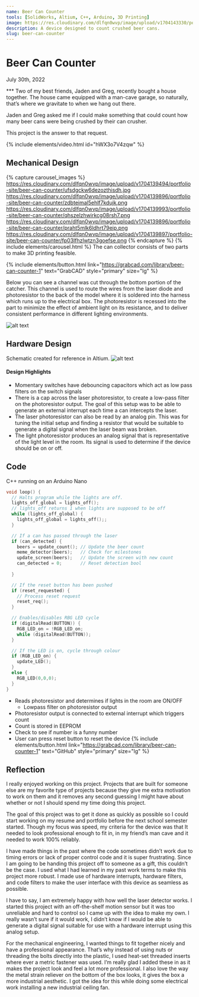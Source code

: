 ```yaml
---
name: Beer Can Counter
tools: [SolidWorks, Altium, C++, Arduino, 3D Printing]
image: https://res.cloudinary.com/dlfqn0wvp/image/upload/v1704143330/portfolio-site/beer-can-counter/pvsrgaxqygqwdru5inue.jpg
description: A device designed to count crushed beer cans.
slug: beer-can-counter
---
```


# Beer Can Counter
<p class="post-metadata text-muted">
  July 30th, 2022
</p>
***
Two of my best friends, Jaden and Greg, recently bought a house together. The house came equipped with a man-cave garage, so naturally, that’s where we gravitate to when we hang out there.

Jaden and Greg asked me if I could make something that could count how many beer cans were being crushed by their can crusher.

This project is the answer to that request.

{% include elements/video.html id="hWX3o7V4zqw" %}

## Mechanical Design
{% capture carousel_images %}
https://res.cloudinary.com/dlfqn0wvp/image/upload/v1704139494/portfolio-site/beer-can-counter/ufsdgckw6dezozthisdh.jpg
https://res.cloudinary.com/dlfqn0wvp/image/upload/v1704139896/portfolio-site/beer-can-counter/zdbteimal5ehlf7kdujk.png
https://res.cloudinary.com/dlfqn0wvp/image/upload/v1704139993/portfolio-site/beer-can-counter/qhszelzhwirkcg08rsh7.png
https://res.cloudinary.com/dlfqn0wvp/image/upload/v1704139896/portfolio-site/beer-can-counter/praht5mlk6ldhrt79eip.png
https://res.cloudinary.com/dlfqn0wvp/image/upload/v1704139897/portfolio-site/beer-can-counter/fp03lfhzlwtzn3goefse.png
{% endcapture %}
{% include elements/carousel.html %}
The can collector consists of two parts to make 3D printing feasible.

{% include elements/button.html link="https://grabcad.com/library/beer-can-counter-1" text="GrabCAD" style="primary" size="lg" %}

Below you can see a channel was cut through the bottom portion of the catcher. This channel is used to route the wires from the laser diode and photoresistor to the back of the model where it is soldered into the harness which runs up to the electrical box. The photoresistor is recessed into the part to minimize the effect of ambient light on its resistance, and to deliver consistent performance in different lighting environments.

![alt text](https://res.cloudinary.com/dlfqn0wvp/image/upload/v1704138960/portfolio-site/beer-can-counter/u9e5wvfdnqsfbtugcbqn.png "Cone holder channel")

## Hardware Design
Schematic created for reference in Altium.
![alt text](https://res.cloudinary.com/dlfqn0wvp/image/upload/v1704127927/portfolio-site/beer-can-counter/qjajumrs0vukoivyrngr.jpg "Project schematic")

#### Design Highlights
* Momentary switches have debouncing capacitors which act as low pass filters on the switch signals
* There is a cap across the laser photoresistor, to create a low-pass filter on the photoresistor output. The goal of this setup was to be able to generate an external interrupt each time a can intercepts the laser.
* The laser photoresistor can also be read by an analog pin. This was for tuning the initial setup and finding a resistor that would be suitable to generate a digital signal when the laser beam was broken.
* The light photoresistor produces an analog signal that is representative of the light level in the room. Its signal is used to determine if the device should be on or off.

## Code
C++ running on an Arduino Nano
```c++
void loop() {
  // Halts program while the lights are off.
  lights_off_global = lights_off();
  // lights_off returns 1 when lights are supposed to be off
  while (lights_off_global) {
    lights_off_global = lights_off();;
  }

  // If a can has passed through the laser
  if (can_detected) {
    beers = update_count(); // Update the beer count
    meme_detector(beers);   // Check for milestones 
    update_screen(beers);   // Update the screen with new count
    can_detected = 0;       // Reset detection bool
    
  }

  // If the reset button has been pushed
  if (reset_requested) {
    // Process reset request
    reset_req();
  }

  // Enables/disables RBG LED cycle
  if (digitalRead(BUTTON)) {
    RGB_LED_on = !RGB_LED_on;
    while (digitalRead(BUTTON));
  }

  // If the LED is on, cycle through colour
  if (RGB_LED_on) {
    update_LED();
  }
  else {
    RGB_LED(0,0,0);
  }
}
```
* Reads photoresistor and determines if lights in the room are ON/OFF
    * Lowpass filter on photoresistor output
* Photoresistor output is connected to external interrupt which triggers count
* Count is stored in EEPROM
* Check to see if number is a funny number
* User can press reset button to reset the device
{% include elements/button.html link="https://grabcad.com/library/beer-can-counter-1" text="GitHub" style="primary" size="lg" %}

## Reflection
I really enjoyed working on this project. Projects that are built for someone else are my favorite type of projects because they give me extra motivation to work on them and it removes any second guessing I might have about whether or not I should spend my time doing this project.

The goal of this project was to get it done as quickly as possible so I could start working on my resume and portfolio before the next school semester started. Though my focus was speed, my criteria for the device was that It needed to look professional enough to fit in, in my friend’s man cave and it needed to work 100% reliably.

I have made things in the past where the code sometimes didn’t work due to timing errors or lack of proper control code and it is super frustrating. Since I am going to be handing this project off to someone as a gift, this couldn’t be the case. I used what I had learned in my past work terms to make this project more robust. I made use of hardware interrupts, hardware filters, and code filters to make the user interface with this device as seamless as possible.

I have to say, I am extremely happy with how well the laser detector works. I started this project with an off-the-shelf motion sensor but it was too unreliable and hard to control so I came up with the idea to make my own. I really wasn’t sure if it would work, I didn’t know if I would be able to generate a digital signal suitable for use with a hardware interrupt using this analog setup.

For the mechanical engineering, I wanted things to fit together nicely and have a professional appearance. That’s why instead of using nuts or threading the bolts directly into the plastic, I used heat-set threaded inserts where ever a metric fastener was used. I’m really glad I added these in as it makes the project look and feel a lot more professional. I also love the way the metal strain reliever on the bottom of the box looks, it gives the box a more industrial aesthetic. I got the idea for this while doing some electrical work installing a new industrial ceiling fan.
